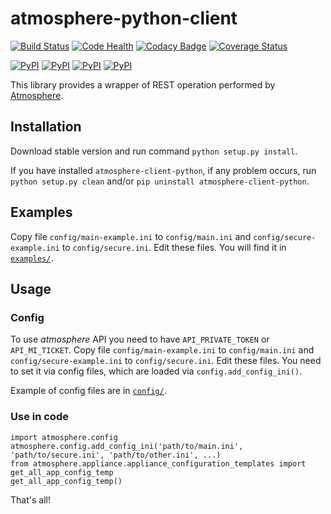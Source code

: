 # atmosphere-python-client

[![Build Status](https://travis-ci.org/dice-cyfronet/atmosphere-python-client.svg?branch=master)](https://travis-ci.org/dice-cyfronet/atmosphere-python-client)
[![Code Health](https://landscape.io/github/dice-cyfronet/atmosphere-python-client/master/landscape.svg?style=flat)](https://landscape.io/github/dice-cyfronet/atmosphere-python-client/master)
[![Codacy Badge](https://www.codacy.com/project/badge/d90b929be42e4593a4ec6bfcc811cd44?style=flat)](https://www.codacy.com/public/pawel/atmosphere-python-client)
[![Coverage Status](https://coveralls.io/repos/dice-cyfronet/atmosphere-python-client/badge.svg)](https://coveralls.io/r/dice-cyfronet/atmosphere-python-client)

[![PyPI](https://img.shields.io/pypi/l/atmosphere-python-client.svg)]()
[![PyPI](https://img.shields.io/pypi/pyversions/atmosphere-python-client.svg)]()
[![PyPI](https://img.shields.io/pypi/implementation/atmosphere-python-client.svg)]()
[![PyPI](https://img.shields.io/pypi/status/atmosphere-python-client.svg)]()

This library provides a wrapper of REST operation performed by [Atmosphere](https://github.com/dice-cyfronet/atmosphere).

## Installation

Download stable version and run command `python setup.py install`.

If you have installed `atmosphere-client-python`, if any problem occurs, run
`python setup.py clean` and/or `pip uninstall atmosphere-client-python`.

## Examples

Copy file `config/main-example.ini` to `config/main.ini` and
`config/secure-example.ini` to `config/secure.ini`. Edit these files.
You will find it in [`examples/`](examples/).

## Usage

### Config

To use *atmosphere* API you need to have `API_PRIVATE_TOKEN` or `API_MI_TICKET`.
Copy file `config/main-example.ini` to `config/main.ini` and
`config/secure-example.ini` to `config/secure.ini`. Edit these files.
You need to set it via config files, which are loaded via `config.add_config_ini()`.

Example of config files are in [`config/`](config/).

### Use in code

    import atmosphere.config
    atmosphere.config.add_config_ini('path/to/main.ini', 'path/to/secure.ini', 'path/to/other.ini', ...)
    from atmosphere.appliance.appliance_configuration_templates import get_all_app_config_temp
    get_all_app_config_temp()

That's all!
